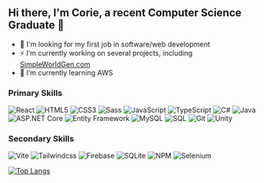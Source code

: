 ## Hi there, I'm Corie, a recent Computer Science Graduate 👋

- 🔭 I'm looking for my first job in software/web development
- ⚡ I’m currently working on several projects, including [SimpleWorldGen.com](https://github.com/CorieW/SimpleWorldGen.com)
- 🌱 I’m currently learning AWS

<h3 align="left">Primary Skills</h3>
<p>
  <img alt="React" src="https://img.shields.io/badge/-React-0000FF?style=flat-square&logo=react&logoColor=white" />
  <img alt="HTML5" src="https://img.shields.io/badge/-HTML5-0000FF?style=flat-square&logo=html5&logoColor=white" />
  <img alt="CSS3" src="https://img.shields.io/badge/-CSS3-0000FF?style=flat-square&logo=css3&logoColor=white" />
  <img alt="Sass" src="https://img.shields.io/badge/-Sass-0000FF?style=flat-square&logo=sass&logoColor=white" />
  <img alt="JavaScript" src="https://img.shields.io/badge/-JavaScript-0000FF?style=flat-square&logo=javascript&logoColor=white" />
  <img alt="TypeScript" src="https://img.shields.io/badge/-TypeScript-0000FF?style=flat-square&logo=typescript&logoColor=white" />
  <img alt="C#" src="https://img.shields.io/badge/-csharp-0000BB?style=flat-square&logo=csharp&logoColor=white" />
  <img alt="Java" src="https://img.shields.io/badge/-java-0000BB?style=flat-square&logo=java&logoColor=white" />
  <img alt="ASP.NET Core" src="https://img.shields.io/badge/-ASP.NET Core-0000BB?style=flat-square&logo=asp.net&logoColor=white" />
  <img alt="Entity Framework" src="https://img.shields.io/badge/-Entity Framework-0000BB?style=flat-square&logo=entity_framework&logoColor=white" />
  <img alt="MySQL" src="https://img.shields.io/badge/-SQL-000088?style=flat-square&logo=mysql&logoColor=white" />
  <img alt="SQL" src="https://img.shields.io/badge/-MySQL-000088?style=flat-square&logo=sql&logoColor=white" />
  <img alt="Git" src="https://img.shields.io/badge/-Git-000055?style=flat-square&logo=git&logoColor=white" />
  <img alt="Unity" src="https://img.shields.io/badge/-Unity-000055?style=flat-square&logo=unity&logoColor=white" />
</p>

<h3 align="left">Secondary Skills</h3>
<p>
  <img alt="Vite" src="https://img.shields.io/badge/-Vite-0000FF?style=flat-square&logo=vite&logoColor=white" />
  <img alt="Tailwindcss" src="https://img.shields.io/badge/-Tailwind CSS-0000FF?style=flat-square&logo=tailwindcss&logoColor=white" />
  <img alt="Firebase" src="https://img.shields.io/badge/-Firebase-0000BB?style=flat-square&logo=firebase&logoColor=white" />
  <img alt="SQLite" src="https://img.shields.io/badge/-SQLite-000088?style=flat-square&logo=sqlite&logoColor=white" />
  <img alt="NPM" src="https://img.shields.io/badge/-NPM-000055?style=flat-square&logo=npm&logoColor=white" />
  <img alt="Selenium" src="https://img.shields.io/badge/-Selenium-000055?style=flat-square&logo=selenium&logoColor=white" />
</p>

[![Top Langs](https://github-readme-stats.vercel.app/api/top-langs/?username=coriew&layout=compact&theme=transparent&hide_border=true&card_width=900&hide_title=true&langs_count=100&text_color=ffffff)](https://github.com/coriew/github-readme-stats)
